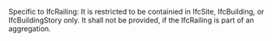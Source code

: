 Specific to IfcRailing: It is restricted to be containied in IfcSite, IfcBuilding, or IfcBuildingStory only. It shall not be provided, if the IfcRailing is part of an aggregation.